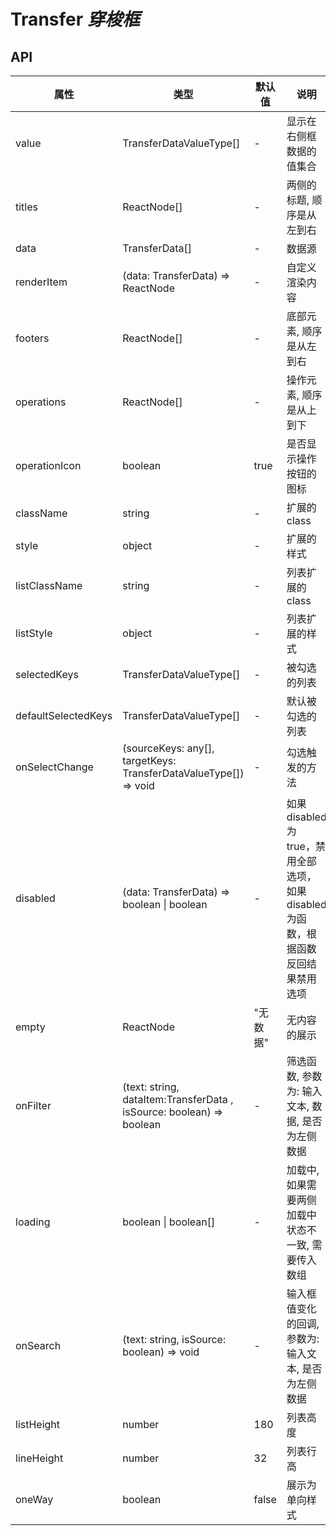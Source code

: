 # Transfer _穿梭框_

<example />

## API

| 属性                | 类型                                                                 | 默认值   | 说明                                                                                |
| ------------------- | -------------------------------------------------------------------- | -------- | ----------------------------------------------------------------------------------- |
| value               | TransferDataValueType[]                                              | -        | 显示在右侧框数据的值集合                                                            |
| titles              | ReactNode[]                                                          | -        | 两侧的标题, 顺序是从左到右                                                          |
| data                | TransferData[]                                                       | -        | 数据源                                                                              |
| renderItem          | (data: TransferData) => ReactNode                                    | -        | 自定义渲染内容                                                                      |
| footers             | ReactNode[]                                                          | -        | 底部元素, 顺序是从左到右                                                            |
| operations          | ReactNode[]                                                          | -        | 操作元素, 顺序是从上到下                                                            |
| operationIcon       | boolean                                                              | true     | 是否显示操作按钮的图标                                                              |
| className           | string                                                               | -        | 扩展的 class                                                                        |
| style               | object                                                               | -        | 扩展的样式                                                                          |
| listClassName       | string                                                               | -        | 列表扩展的 class                                                                    |
| listStyle           | object                                                               | -        | 列表扩展的样式                                                                      |
| selectedKeys        | TransferDataValueType[]                                              | -        | 被勾选的列表                                                                        |
| defaultSelectedKeys | TransferDataValueType[]                                              | -        | 默认被勾选的列表                                                                    |
| onSelectChange      | (sourceKeys: any[], targetKeys: TransferDataValueType[]) => void     | -        | 勾选触发的方法                                                                      |
| disabled            | (data: TransferData) => boolean \| boolean                           | -        | 如果 disabled 为 true，禁用全部选项，如果 disabled 为函数，根据函数反回结果禁用选项 |
| empty               | ReactNode                                                            | "无数据" | 无内容的展示                                                                        |
| onFilter            | (text: string, dataItem:TransferData , isSource: boolean) => boolean | -        | 筛选函数, 参数为: 输入文本, 数据, 是否为左侧数据                                    |
| loading             | boolean \| boolean[]                                                 | -        | 加载中, 如果需要两侧加载中状态不一致, 需要传入数组                                  |
| onSearch            | (text: string, isSource: boolean) => void                            | -        | 输入框值变化的回调, 参数为: 输入文本, 是否为左侧数据                                |
| listHeight          | number                                                               | 180      | 列表高度                                                                            |
| lineHeight          | number                                                               | 32       | 列表行高                                                                            |
| oneWay              | boolean                                                              | false    | 展示为单向样式                                                                      |
